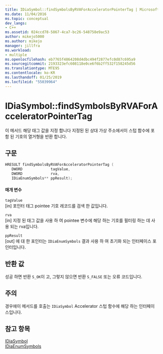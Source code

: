 ```yaml
---
title: IDiaSymbol::findSymbolsByRVAForAcceleratorPointerTag | Microsoft Docs
ms.date: 11/04/2016
ms.topic: conceptual
dev_langs:
- C++
ms.assetid: 024ccd78-5867-4ca7-bc26-548758e9ac53
author: mikejo5000
ms.author: mikejo
manager: jillfra
ms.workload:
- multiple
ms.openlocfilehash: eb7765f4864208d4dbc494f2877efc0d87c695a9
ms.sourcegitcommit: 2193323efc608118e0ce6f6b2ff532f158245d56
ms.translationtype: MTE95
ms.contentlocale: ko-KR
ms.lasthandoff: 01/25/2019
ms.locfileid: "55039964"
---
```

# <a name="idiasymbolfindsymbolsbyrvaforacceleratorpointertag"></a>IDiaSymbol::findSymbolsByRVAForAcceleratorPointerTag
이 메서드 해당 태그 값을 지정 합니다 지정된 된 상대 가상 주소에서이 스텁 함수에 포함 된 기호의 열거형을 반환 합니다.  
  
## <a name="syntax"></a>구문  
  
```C++  
HRESULT findSymbolsByRVAForAcceleratorPointerTag (   
   DWORD             tagValue,  
   DWORD             rva,  
   IDiaEnumSymbols** ppResult);  
```  
  
#### <a name="parameters"></a>매개 변수  
 `tagValue`  
 [in] 포인터 태그 pointee 기호 레코드를 검색 한 값입니다.  
  
 `rva`  
 [in] 지정 된 태그 값을 사용 하 여 pointee 변수에 해당 하는 기호를 필터링 하는 데 사용 되는 rva입니다.  
  
 `ppResult`  
 [out] 에 대 한 포인터는 `IDiaEnumSymbols` 결과 사용 하 여 초기화 되는 인터페이스 포인터입니다.  
  
## <a name="return-value"></a>반환 값  
 성공 하면 반환 `S_OK`이 고, 그렇지 않으면 반환 `S_FALSE` 또는 오류 코드입니다.  
  
## <a name="remarks"></a>주의  
 경우에이 메서드를 호출는 `IDiaSymbol` Accelerator 스텁 함수에 해당 하는 인터페이스입니다.  
  
## <a name="see-also"></a>참고 항목  
 [IDiaSymbol](../../debugger/debug-interface-access/idiasymbol.md)   
 [IDiaEnumSymbols](../../debugger/debug-interface-access/idiaenumsymbols.md)